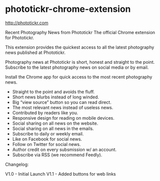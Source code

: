 phototickr-chrome-extension
===========================

http://phototickr.com

Recent Photography News from Phototickr
The official Chrome extension for Phototickr.

This extension provides the quickest access to all the latest photography news published at Phototickr.

Photography news at Phototickr is short, honest and straight to the point.  Subscribe to the latest photography news on social media or by email.

Install the Chrome app for quick access to the most recent photography news.

- Straight to the point and avoids the fluff.
- Short news blurbs instead of long winded.
- Big “view source” button so you can read direct.
- The most relevant news instead of useless news.
- Contributed by readers like you.
- Responsive design for reading on mobile devices.
- Social sharing on all news on the website.
- Social sharing on all news in the emails.
 - Subscribe to daily or weekly email.
- Like on Facebook for social news.
- Follow on Twitter for social news.
- Author credit on every subsmission w/ an account.
- Subscribe via RSS (we recommend Feedly).

Changelog:

V1.0 - Initial Launch
V1.1 - Added buttons for web links
